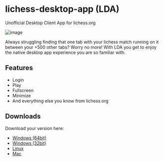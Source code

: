 # lichess-desktop-app (LDA)
Unofficial Desktop Client App for lichess.org

![image](https://user-images.githubusercontent.com/47085752/126517098-b94c2f39-28f7-4040-98e9-1c4946d60fc3.png)


Always struggling finding that one tab with your lichess match running on it between your +500 other tabs? Worry no more! With LDA you get to enjoy the native desktop app experience you are so familiar with.

## Features

- Login
- Play
- Fullscreen
- Minimize
- And everything else you know from lichess.org

## Downloads

Download your version here:

- [Windows (64bit)](https://github.com/Zenahr/lichess-desktop-app/releases/download/v1.0.0/Win64.zip)
- [Windows (32bit)](https://github.com/Zenahr/lichess-desktop-app/releases/download/v1.0.0/Win32.zip)
- [Linux](https://github.com/Zenahr/lichess-desktop-app/releases/download/v1.0.0/linux64.zip)
- [Mac](https://github.com/Zenahr/lichess-desktop-app/releases/download/v1.0.0/Mac64.zip)
